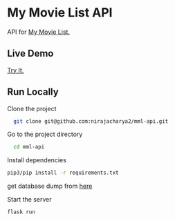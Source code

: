 # My Movie List API



API for [My Movie List.](https://github.com/iw2d-rn/my_movie_list_live)
## Live Demo

[Try It.](https://MyMovieListApi.iw2d-rn.repl.co/)



## Run Locally

Clone the project

```bash
  git clone git@github.com:nirajacharya2/mml-api.git
```

Go to the project directory

```bash
  cd mml-api
```

Install dependencies

```bash 
pip3/pip install -r requirements.txt
```

get database dump from [here](https://drive.google.com/file/d/1FEAxzixt7Oxifq2UNBUppMvM6QIbL3Zd/view?usp=sharing)

Start the server
```bash 
flask run
```